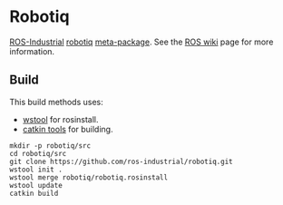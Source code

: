 # Robotiq

[ROS-Industrial](http://www.ros.org/wiki/Industrial) [robotiq](http://robotiq.com/) [meta-package](http://wiki.ros.org/Metapackages).  See the [ROS wiki](http://ros.org/wiki/robotiq) page for more information.


## Build
This build methods uses:
 - [wstool](http://wiki.ros.org/wstool) for rosinstall.
 - [catkin tools](https://catkin-tools.readthedocs.io/en/latest/) for building.
```
mkdir -p robotiq/src
cd robotiq/src
git clone https://github.com/ros-industrial/robotiq.git
wstool init .
wstool merge robotiq/robotiq.rosinstall
wstool update
catkin build
```

